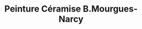 ---
title: "Peinture Céramise B.Mourgues-Narcy"
url: /forcalquier/peinture-ceramise-b-mourgues-narcy/
shop: Kunst
---